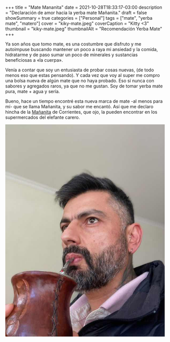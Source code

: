 +++
title = "Mate Mananita"
date = 2021-10-28T18:33:17-03:00
description = "Declaración de amor hacia la yerba mate Mañanita."
draft = false
showSummary = true
categories = ["Personal"]
tags = ["mate", "yerba mate", "matero"]
cover = "kiky-mate.jpeg"
coverCaption = "Kitty <3"
thumbnail = "kiky-mate.jpeg"
thumbnailAlt = "Recomendación Yerba Mate"
+++

Ya son años que tomo mate, es una costumbre que disfruto y me autoimpuse buscando mantener un poco a raya mi ansiedad y la comida, hidratarme y de paso sumar un poco de minerales y sustancias beneficiosas a «la cuerpa».

Venía a contar que soy un entusiasta de probar cosas nuevas, (de todo menos eso que estas pensando). Y cada vez que voy al super me compro una bolsa nueva de algún mate que no haya probado. Eso sí nunca con sabores y agregados raros, ya que no me gustan. Soy de tomar yerba mate pura, mate + agua y sería.

Bueno, hace un tiempo encontré esta nueva marca de mate -al menos para mí- que se llama Mañanita, y su sabor me encantó. Así que me declaro hincha de la [Mañanita](https://www.lasmarias.com.ar) de Corrientes, que ojo, la pueden encontrar en los supermercados del elefante carero.

![Mateando](yo-mate.jpeg)
